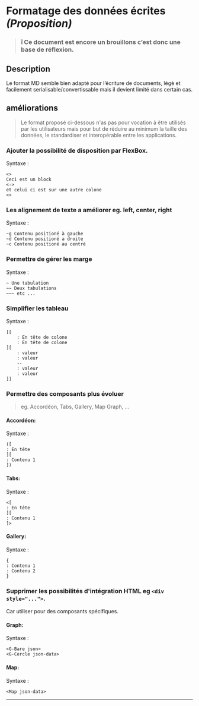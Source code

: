 
Formatage des données écrites _(Proposition)_
===

> ### :grey_exclamation: Ce document est encore un brouillons c’est donc une base de réflexion.

## Description

Le format MD semble bien adapté pour l’écriture de documents, légè et facilement serialisable/convertissable mais il devient limité dans certain cas.

## améliorations

> Le format proposé ci-dessous n'as pas pour vocation à être utilisés par les utilisateurs mais pour but de réduire au minimum la taille des données, le standardiser et interopérable entre les applications.

### Ajouter la possibilité de disposition par FlexBox.

Syntaxe :
```
<>
Ceci est un block
<->
et celui ci est sur une autre colone
<>
```

### Les alignement de texte a améliorer eg. left, center, right

Syntaxe :
```
~g Contenu positioné à gauche
~d Contenu positioné a droite
~c Contenu positioné au centré
```

### Permettre de gérer les marge

Syntaxe :
```
~ Une tabulation
~~ Deux tabulations
~~~ etc ...
```

### Simplifier les tableau

Syntaxe :
```
[[
    : En tête de colone
    : En tête de colone
][
    : valeur
    : valeur
    --
    : valeur
    : valeur
]]
```

### Permettre des composants plus évoluer

> eg. Accordéon, Tabs, Gallery, Map Graph, ...
  
#### Accordéon:

Syntaxe :
```
([
: En tête
][
: Contenu 1
])
```

#### Tabs:

Syntaxe :
```
<[
: En tête
][
: Contenu 1
]>
```

#### Gallery:

Syntaxe :
```
{
: Contenu 1
: Contenu 2 
}
```

### Supprimer les possibilités d'intégration HTML eg `<div style="...">`.

Car utiliser pour des composants spécifiques.

#### Graph:

Syntaxe :
```
<G-Bare json>
<G-Cercle json-data>
```

#### Map:

Syntaxe :
```
<Map json-data>
```

---

